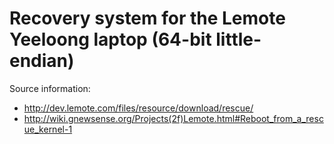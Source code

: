 # Recovery system for the Lemote Yeeloong laptop (64-bit little-endian)

Source information:

* http://dev.lemote.com/files/resource/download/rescue/
* http://wiki.gnewsense.org/Projects(2f)Lemote.html#Reboot_from_a_rescue_kernel-1
